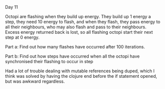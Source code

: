 Day 11

Octopi are flashing when they build up energy. They build up 1 energy a step, they need 10 energy to flash, and when they flash, they pass energy to all their neighbours, who may also flash
and pass to their neighbours. Excess energy returned back is lost, so all flashing octopi start their next step at 0 energy.

Part a:
Find out how many flashes have occurred after 100 iterations.

Part b:
Find out how steps have occurred when all the octopi have synchronised their flashing to occur in step


Had a lot of trouble dealing with mutable references being duped, which I think was solved by having the clojure end before the if statement opened, but was awkward regardless.
